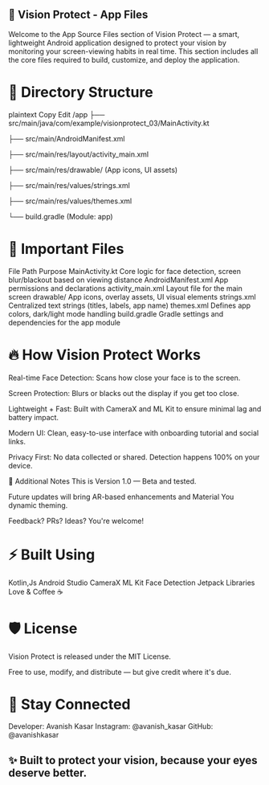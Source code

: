 ## 📱 Vision Protect - App Files
Welcome to the App Source Files section of Vision Protect — a smart, lightweight Android application designed to protect your vision by monitoring your screen-viewing habits in real time.
This section includes all the core files required to build, customize, and deploy the application.

# 📂 Directory Structure
plaintext
Copy
Edit
/app
 ├── src/main/java/com/example/visionprotect_03/MainActivity.kt
 
 ├── src/main/AndroidManifest.xml
 
 ├── src/main/res/layout/activity_main.xml
 
 ├── src/main/res/drawable/ (App icons, UI assets)
 
 ├── src/main/res/values/strings.xml
 
 ├── src/main/res/values/themes.xml
 
 └── build.gradle (Module: app)
 
# 📄 Important Files

File Path	Purpose
MainActivity.kt	Core logic for face detection, screen blur/blackout based on viewing distance
AndroidManifest.xml	App permissions and declarations
activity_main.xml	Layout file for the main screen
drawable/	App icons, overlay assets, UI visual elements
strings.xml	Centralized text strings (titles, labels, app name)
themes.xml	Defines app colors, dark/light mode handling
build.gradle	Gradle settings and dependencies for the app module
# 🔥 How Vision Protect Works
Real-time Face Detection: Scans how close your face is to the screen.

Screen Protection: Blurs or blacks out the display if you get too close.

Lightweight + Fast: Built with CameraX and ML Kit to ensure minimal lag and battery impact.

Modern UI: Clean, easy-to-use interface with onboarding tutorial and social links.

Privacy First: No data collected or shared. Detection happens 100% on your device.

📎 Additional Notes
This is Version 1.0 —  Beta and tested.

Future updates will bring AR-based enhancements and Material You dynamic theming.

Feedback? PRs? Ideas? You're welcome!

# ⚡ Built Using
Kotlin,Js
Android Studio
CameraX
ML Kit Face Detection
Jetpack Libraries
Love & Coffee ☕


# 🛡️ License
Vision Protect is released under the MIT License.

Free to use, modify, and distribute — but give credit where it's due.

# 🚀 Stay Connected
Developer: Avanish Kasar
Instagram: @avanish_kasar
GitHub: @avanishkasar

## ✨ Built to protect your vision, because your eyes deserve better.
